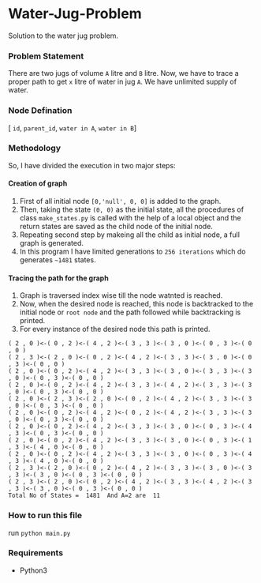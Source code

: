 # Water-Jug-Problem

Solution to the water jug problem.

### Problem Statement

There are two jugs of volume ```A``` litre and ```B``` litre. Now, we have to trace a proper path to get ```x``` litre of water in jug ```A```. We have unlimited supply of water.

### Node Defination

[ ```id```, ```parent_id```, ```water in A```, ```water in B```]

### Methodology

So, I have divided the execution in two major steps:
#### Creation of graph
1. First of all initial node  ```[0,'null', 0, 0]``` is added to the graph.
2. Then, taking the state ```(0, 0)``` as the initial state, all the procedures of class ```make_states.py``` is called with the help of a local object and the return states are saved as the child node of the initial node.
3. Repeating second step by makeing all the child as initial node, a full graph is generated.
4. In this program I have limited generations to ```256 iterations``` which do generates ```~1481``` states.
#### Tracing the path for the graph
1. Graph is traversed index wise till the node watnted is reached.
2. Now, when the desired node is reached, this node is backtracked to the initial node or ```root node``` and the path followed while backtracking is printed.
3. For every instance of the desired node this path is printed.

```
( 2 , 0 )<-( 0 , 2 )<-( 4 , 2 )<-( 3 , 3 )<-( 3 , 0 )<-( 0 , 3 )<-( 0 , 0 )
( 2 , 3 )<-( 2 , 0 )<-( 0 , 2 )<-( 4 , 2 )<-( 3 , 3 )<-( 3 , 0 )<-( 0 , 3 )<-( 0 , 0 )
( 2 , 0 )<-( 0 , 2 )<-( 4 , 2 )<-( 3 , 3 )<-( 3 , 0 )<-( 3 , 3 )<-( 3 , 0 )<-( 0 , 3 )<-( 0 , 0 )
( 2 , 0 )<-( 0 , 2 )<-( 4 , 2 )<-( 3 , 3 )<-( 4 , 2 )<-( 3 , 3 )<-( 3 , 0 )<-( 0 , 3 )<-( 0 , 0 )
( 2 , 0 )<-( 2 , 3 )<-( 2 , 0 )<-( 0 , 2 )<-( 4 , 2 )<-( 3 , 3 )<-( 3 , 0 )<-( 0 , 3 )<-( 0 , 0 )
( 2 , 0 )<-( 0 , 2 )<-( 4 , 2 )<-( 0 , 2 )<-( 4 , 2 )<-( 3 , 3 )<-( 3 , 0 )<-( 0 , 3 )<-( 0 , 0 )
( 2 , 0 )<-( 0 , 2 )<-( 4 , 2 )<-( 3 , 3 )<-( 3 , 0 )<-( 0 , 3 )<-( 4 , 3 )<-( 0 , 3 )<-( 0 , 0 )
( 2 , 0 )<-( 0 , 2 )<-( 4 , 2 )<-( 3 , 3 )<-( 3 , 0 )<-( 0 , 3 )<-( 1 , 3 )<-( 4 , 0 )<-( 0 , 0 )
( 2 , 0 )<-( 0 , 2 )<-( 4 , 2 )<-( 3 , 3 )<-( 3 , 0 )<-( 0 , 3 )<-( 4 , 3 )<-( 4 , 0 )<-( 0 , 0 )
( 2 , 3 )<-( 2 , 0 )<-( 0 , 2 )<-( 4 , 2 )<-( 3 , 3 )<-( 3 , 0 )<-( 3 , 3 )<-( 3 , 0 )<-( 0 , 3 )<-( 0 , 0 )
( 2 , 3 )<-( 2 , 0 )<-( 0 , 2 )<-( 4 , 2 )<-( 3 , 3 )<-( 4 , 2 )<-( 3 , 3 )<-( 3 , 0 )<-( 0 , 3 )<-( 0 , 0 )
Total No of States =  1481  And A=2 are  11
```

### How to run this file

run ```python main.py```

### Requirements

- Python3

